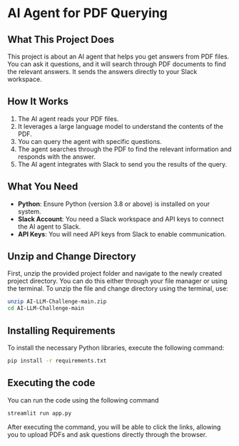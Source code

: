 # AI Agent for PDF Querying

## What This Project Does

This project is about an AI agent that helps you get answers from PDF files. You can ask it questions, and it will search through PDF documents to find the relevant answers. It sends the answers directly to your Slack workspace.

## How It Works

1. The AI agent reads your PDF files.
2. It leverages a large language model to understand the contents of the PDF.
3. You can query the agent with specific questions.
4. The agent searches through the PDF to find the relevant information and responds with the answer.
5. The AI agent integrates with Slack to send you the results of the query.

## What You Need

- **Python**: Ensure Python (version 3.8 or above) is installed on your system.
- **Slack Account**: You need a Slack workspace and API keys to connect the AI agent to Slack.
- **API Keys**: You will need API keys from Slack to enable communication.

## Unzip and Change Directory
First, unzip the provided project folder and navigate to the newly created project directory. You can do this either through your file manager or using the terminal. To unzip the file and change directory using the terminal, use:

```bash
unzip AI-LLM-Challenge-main.zip
cd AI-LLM-Challenge-main
```

## Installing Requirements

To install the necessary Python libraries, execute the following command:

```bash
pip install -r requirements.txt
```

## Executing the code

You can run the code using the following command

```bash
streamlit run app.py 
```

After executing the command, you will be able to click the links, allowing you to upload PDFs and ask questions directly through the browser.
